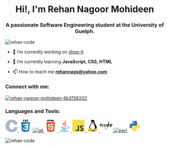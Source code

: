 <h1 align="center">Hi!, I'm Rehan Nagoor Mohideen</h1>
<h3 align="center">A passionate Software Engineering student at the University of Guelph.</h3>

<p align="left"> <img src="https://komarev.com/ghpvc/?username=rehan-code&label=Profile%20views&color=0e75b6&style=flat" alt="rehan-code" /> </p>

- 🔭 I’m currently working on [shop-it](https://github.com/Muntasir2001/shop-it)

- 🌱 I’m currently learning **JavaScript, CSS, HTML**

- 📫 How to reach me **rehannags@yahoo.com**

<h3 align="left">Connect with me:</h3>
<p align="left">
<a href="https://linkedin.com/in/rehan-nagoor-mohideen-6b3156202" target="blank"><img align="center" src="https://cdn.jsdelivr.net/npm/simple-icons@3.0.1/icons/linkedin.svg" alt="rehan-nagoor-mohideen-6b3156202" height="30" width="40" /></a>
</p>

<h3 align="left">Languages and Tools:</h3>
<p align="left"> <a href="https://www.cprogramming.com/" target="_blank"> <img src="https://raw.githubusercontent.com/devicons/devicon/master/icons/c/c-original.svg" alt="c" width="40" height="40"/> </a> <a href="https://www.w3schools.com/css/" target="_blank"> <img src="https://raw.githubusercontent.com/devicons/devicon/master/icons/css3/css3-original-wordmark.svg" alt="css3" width="40" height="40"/> </a> <a href="https://git-scm.com/" target="_blank"> <img src="https://www.vectorlogo.zone/logos/git-scm/git-scm-icon.svg" alt="git" width="40" height="40"/> </a> <a href="https://www.w3.org/html/" target="_blank"> <img src="https://raw.githubusercontent.com/devicons/devicon/master/icons/html5/html5-original-wordmark.svg" alt="html5" width="40" height="40"/> </a> <a href="https://www.java.com" target="_blank"> <img src="https://raw.githubusercontent.com/devicons/devicon/master/icons/java/java-original.svg" alt="java" width="40" height="40"/> </a> <a href="https://developer.mozilla.org/en-US/docs/Web/JavaScript" target="_blank"> <img src="https://raw.githubusercontent.com/devicons/devicon/master/icons/javascript/javascript-original.svg" alt="javascript" width="40" height="40"/> </a> <a href="https://www.linux.org/" target="_blank"> <img src="https://raw.githubusercontent.com/devicons/devicon/master/icons/linux/linux-original.svg" alt="linux" width="40" height="40"/> </a> <a href="https://nodejs.org" target="_blank"> <img src="https://raw.githubusercontent.com/devicons/devicon/master/icons/nodejs/nodejs-original-wordmark.svg" alt="nodejs" width="40" height="40"/> </a> <a href="https://www.perl.org/" target="_blank"> <img src="https://api.iconify.design/logos-perl.svg" alt="perl" width="40" height="40"/> </a> <a href="https://www.python.org" target="_blank"> <img src="https://raw.githubusercontent.com/devicons/devicon/master/icons/python/python-original.svg" alt="python" width="40" height="40"/> </a> </p>

<p><img align="center" src="https://github-readme-stats.vercel.app/api/top-langs?username=rehan-code&show_icons=true&locale=en&layout=compact" alt="rehan-code" /></p>
